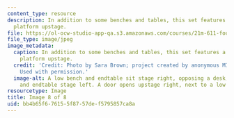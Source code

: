 ```yaml
---
content_type: resource
description: In addition to some benches and tables, this set features a low elevated
  platform upstage.
file: https://ol-ocw-studio-app-qa.s3.amazonaws.com/courses/21m-611-foundations-of-theater-practice-fall-2009/bb4b65f676155f8757def5795857ca8a_IMG_0591.jpg
file_type: image/jpeg
image_metadata:
  caption: In addition to some benches and tables, this set features a low elevated
    platform upstage.
  credit: 'Credit: Photo by Sara Brown; project created by anonymous MIT students.
    Used with permission.'
  image-alt: A low bench and endtable sit stage right, opposing a desk, small bench
    and endtable stage left. A door opens upstage right, next to a low wide riser.
resourcetype: Image
title: Image 8 of 8
uid: bb4b65f6-7615-5f87-57de-f5795857ca8a
---
```

